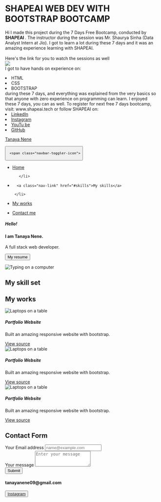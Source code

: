 # SHAPEAI WEB DEV WITH BOOTSTRAP BOOTCAMP
Hi I made this project during the 7 Days Free Bootcamp, conducted by <b> SHAPEAI
</b>.
The instructor during the session was Mr. Shaurya Sinha (Data Analyst Intern at Jio). I got to
learn a lot during these 7 days and it was an amazing experience learning with SHAPEAI.
<br><br>Here's the link for you to watch the sessions as well<br>
<a href="https://www.youtube.com/playlist?list=PL7zl8TDRnbumsiEeX4lkDw5D_NZ1WVEy3"> <img src="https://github.com/ShapeAI/PYTHON-AND-DATA-ANALYTICS/blob/main/YOUTUBE%20THUMBNAIL.png"> </a>
<br>I got to have hands on experience on:
<li>HTML
<li>CSS
<li>BOOTSTRAP
<br>during these 7 days, and everything was explained from the very basics so that
anyone with zero experience on programming can learn.
I enjoyed these 7 days, you can as well. To register for next free 7 days bootcamp, visit:
www.shapeai.tech
or follow SHAPEAI on:
<li><a href=
"https://in.linkedin.com/company/shapeai">LinkedIn</a>
<li><a href=
"https://www.instagram.com/shape.ai/?hl=en">Instagram</a>
<li><a
href=
"https://www.youtube.com/channel/UCTUvDLTW9meuDXWcbmISPdA">YouTu
be</a>
<li><a href=
"https://github.com/shapeai">GitHub</a>


  
  
  
  
  <!DOCTYPE html>

<html>

<head>


<link href="https://cdn.jsdelivr.net/npm/bootstrap@5.0.1/dist/css/bootstrap.min.css" rel="stylesheet" integrity="sha384-+0n0xVW2eSR5OomGNYDnhzAbDsOXxcvSN1TPprVMTNDbiYZCxYbOOl7+AMvyTG2x" crossorigin="anonymous">


</head>

<body>

<!--navbar-->
<nav class="navbar sticky-top navbar-expand-lg navbar-light bg-info">

  <div class="container-fluid">
  
  <a class="navbar-brand" href="#">Tanaya Nene</a>

   <button class="navbar-toggler" type="button" data-bs-toggle="collapse" data-bs-target="#navbarSupportedContent" aria-controls="navbarSupportedContent" aria-expanded="false" aria-label="Toggle navigation">
 
     <span class="navbar-toggler-icon">
</span>
   
 </button>
   
 <div class="collapse navbar-collapse" id="navbarSupportedContent">
   
   <ul class="navbar-nav me-auto mb-2 mb-lg-0">
     
   <li class="nav-item">
        
  <a class="nav-link active" aria-current="page" href="#hero">Home</a>
 
       </li>
       
<li class="nav-item">
    
      <a class="nav-link" href="#skills">My skills</a>
   
     </li>

<li class="nav-item">
        
  <a class="nav-link" href="#works">My works</a>
       
 </li>

<li class="nav-item">
         
 <a class="nav-link" href="#contact">Contact me</a>
       
 </li>

       
       
     
 </ul>
      
    
</div>
 
 </div>

</nav>

<script src="https://cdn.jsdelivr.net/npm/bootstrap@5.0.1/dist/js/bootstrap.bundle.min.js" integrity="sha384-gtEjrD/SeCtmISkJkNUaaKMoLD0//ElJ19smozuHV6z3Iehds+3Ulb9Bn9Plx0x4" crossorigin="anonymous">
</script>

<main class="container mt-3">

<section id="hero"
class="d-flex justify-content-sm-center
  align-items-center 
 flex-column-reverse gap-3
flex-md-row">
<!--Hero-->

<div class="d-flex justify-content-sm-center
align-items-center flex-column 
justify-content-md-start align-items-md-start">

<h5>Hello! </h5>

<h4>I am Tanaya Nene. </h4>

<p>A full stack web developer.</p>

<button  class="btn btn-info btn-sm">My resume</button>

</div>


<div class="w-50 h-50 mx-auto">

<img src="https://encrypted-tbn0.gstatic.com/images?q=tbn:ANd9GcS11muItAamMi10Bw_6WO9rI3tXyRRu3yT0rw&usqp=CAU"
 alt="Typing on a computer"
 class="w-50 h-50 rounded-circle shadow">

</div>


</section>



<section id="skills" class="mt-4 p-4">

<!--My skills-->


<h1 class="text-center">My skill set </h1>


</section>

<section id="works" class="mt-4 p-4">

<!--My works-->
<h1 class="text-center"> My works </h1>

<div class="d-flex flex-column flex-md-row
 justify-content-md-evenly gap-3">

<div class="card mb-2 mt-4" >
  <img src="https://images.unsplash.com/photo-1519389950473-47ba0277781c?ixid=MnwxMjA3fDB8MHxwaG90by1wYWdlfHx8fGVufDB8fHx8&ixlib=rb-1.2.1&auto=format&fit=crop&w=750&q=80"
 class="card-img-top" alt="Laptops on a table">
  <div class="card-body">
    <h5 class="card-title">Portfolio Website</h5>
    <p class="card-text">Built an amazing responsive website with bootstrap.</p>
    <a href="#" class="btn btn-info">View source</a>
  </div>
</div>






<div class="card mb-2 mt-4" >
  <img src="https://images.unsplash.com/photo-1519389950473-47ba0277781c?ixid=MnwxMjA3fDB8MHxwaG90by1wYWdlfHx8fGVufDB8fHx8&ixlib=rb-1.2.1&auto=format&fit=crop&w=750&q=80"
 class="card-img-top" alt="Laptops on a table">
  <div class="card-body">
    <h5 class="card-title">Portfolio Website</h5>
    <p class="card-text">Built an amazing responsive website with bootstrap.</p>
    <a href="#" class="btn btn-info">View source</a>
  </div>
</div>


<div class="card mb-2 mt-4" >
  <img src="https://images.unsplash.com/photo-1519389950473-47ba0277781c?ixid=MnwxMjA3fDB8MHxwaG90by1wYWdlfHx8fGVufDB8fHx8&ixlib=rb-1.2.1&auto=format&fit=crop&w=750&q=80"
 class="card-img-top" alt="Laptops on a table">
  <div class="card-body">
    <h5 class="card-title">Portfolio Website</h5>
    <p class="card-text">Built an amazing responsive website with bootstrap.</p>
    <a href="#" class="btn btn-info">View source</a>
  </div>
</div>
</div>

</section>


<section id="contact" class="mt-4 py-4">

<!--Contact me-->

<h1 class="text-center"> Contact Form </h1>
<div class="row">
<div class="col-sm col-md-8">
<form>

<div class="mb-3">
  <label for="exampleFormControlInput1" class="form-label"> Your Email address</label>
  <input type="email" required class="form-control" id="exampleFormControlInput1" placeholder="name@example.com">
</div>
<div class="mb-3">
  <label for="exampleFormControlTextarea1" class="form-label">Your message</label>
  <textarea class="form-control" id="exampleFormControlTextarea1" required placeholder="Enter your message"
rows="3"></textarea>
</div>
<button type="submit" class="btn btn-info">Submit</button>

</form>
</div>

<div class="col-sm col-md-4" >

<div class="mt-3">
<h4><i class="fas fa-at"></i> tanayanene09@gmail.com  </h4>
<button type="button" class="btn btn-link">
<a href=""> Instagram </a></button>

</div>


</section>


</main>

</body>

</html>
